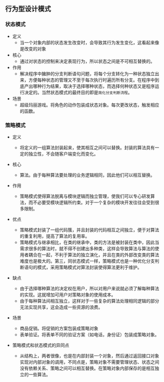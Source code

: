 
## 行为型设计模式
### 状态模式
* 定义
    * 当一个对象内部的状态发生改变时，会导致其行为发生变化，这看起来像是改变的对象
* 核心
    * 通过对状态的控制来决定表现行为，所以状态之间是不可相互替换的。
* 作用
    * 解决程序中臃肿的分支判断语句问题，将每个分支转化为一种状态独立出来，方便每种状态的管理又不至于每次执行时遍历所有分支。在程序中到底产出哪种行为结果，取决于选择哪种状态，而选择何种状态又是程序运行决定的。当然状态模式的最终目的即是`简化分支判断流程`。
* 场景
    * 超级玛丽游戏。将角色的动作包装成状态对象。每次更改状态，触发相应的函数。
### 策略模式
* 定义
    * 将定义的一组算法封装起来，使其相互之间可以替换。封装的算法具有一定的独立性，不会随客户端变化而变化。
* 核心
    * 算法。由于每种算法要处理的业务逻辑相同，因此他们可以相互替换。
* 作用
    * 策略模式使得算法脱离与模块逻辑而独立管理，使我们可以专心研发算法，而不必要受模块逻辑所约束。对于一个复杂的模块开发往往会受到很多限制。
* 优点
    * 策略模式封装了一组代码簇，并且封装的代码相互之间独立，便于对算法的重复利用，提高了算法的复用率。
    * 策略模式与继承相比，在类的继承中，类的方法是被封装在类中，因此当需求很多的算法时，就不得不创建出多种类，这样会导致算法与算法的使用者耦合在一起，不利于算法的独立演化，并且在类的外部改变类的算法难度也是极大的。第三，同状态模式一样，策略模式也是一种优化分支判断语句的模式，采用策略模式对算法封装使得算法更利于维护。
* 缺点
    * 由于选择哪种算法的决定权在用户，所以对用户来说就必须了解每种算法的实现。这就增加可用户对策略对象的使用成本。
    * 由于每种算法间相互独立，这样对于一些复杂的算法处理相同逻辑的部分无法实现共享，这会造成一些资源的浪费。
* 场景
    * 商品促销。将促销的方案包装成策略对象
    * 表单验证。将表单不同的验证方案（如电话，身份证）包装成策略对象。

* 策略模式和状态模式的异同点
    * 从结构上，两者很像，也是在内部封装一个对象，然后通过返回接口对象实现对内部对象的调用，不同点是，策略对象不需要管理状态、状态之间没有依赖关系、策略之间可以相互替换。在策略对象内部保存的是相互独立的一些算法。 